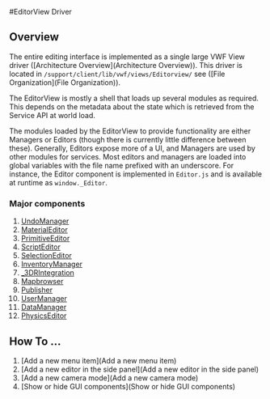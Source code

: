 #EditorView Driver
## Overview

The entire editing interface is implemented as a single large VWF View driver ([Architecture Overview](Architecture Overview)). This driver is located in `/support/client/lib/vwf/views/Editorview/` see ([File Organization](File Organization)).

The EditorView is mostly a shell that loads up several modules as required. This depends on the metadata about the state which is retrieved from the Service API at world load. 

The modules loaded by the EditorView to provide functionality are either Managers or Editors (though there is currently little difference between these). Generally, Editors expose more of a UI, and Managers are used by other modules for services. Most editors and managers are loaded into global variables with the file name prefixed with an underscore. For instance, the Editor component is implemented in `Editor.js` and is available at runtime as `window._Editor`. 

### Major components
1. [UndoManager](UndoManager)
1. [MaterialEditor](MaterialEditor)
1. [PrimitiveEditor](PrimitiveEditor)
1. [ScriptEditor](ScriptEditor)
1. [SelectionEditor](SelectionEditor)
1. [InventoryManager](InventoryManager)
1. [_3DRIntegration](_3DRIntegration)
1. [Mapbrowser](Mapbrowser)
1. [Publisher](Publisher)
1. [UserManager](UserManager)
1. [DataManager](DataManager)
1. [PhysicsEditor](PhysicsEditor)

## How To ...
1. [Add a new menu item](Add a new menu item)
1. [Add a new editor in the side panel](Add a new editor in the side panel)
1. [Add a new camera mode](Add a new camera mode)
1. [Show or hide GUI components](Show or hide GUI components)
